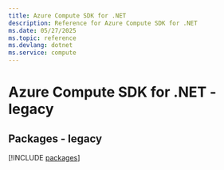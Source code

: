 ```yaml
---
title: Azure Compute SDK for .NET
description: Reference for Azure Compute SDK for .NET
ms.date: 05/27/2025
ms.topic: reference
ms.devlang: dotnet
ms.service: compute
---
```

# Azure Compute SDK for .NET - legacy
## Packages - legacy
[!INCLUDE [packages](compute-index.md)]